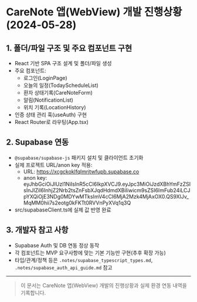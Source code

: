 # CareNote 앱(WebView) 개발 진행상황 (2024-05-28)

## 1. 폴더/파일 구조 및 주요 컴포넌트 구현

- React 기반 SPA 구조 설계 및 폴더/파일 생성
- 주요 컴포넌트:
  - 로그인(LoginPage)
  - 오늘의 일정(TodayScheduleList)
  - 환자 상태기록(CareNoteForm)
  - 알림(NotificationList)
  - 위치 기록(LocationHistory)
- 인증 상태 관리 훅(useAuth) 구현
- React Router로 라우팅(App.tsx)

## 2. Supabase 연동

- `@supabase/supabase-js` 패키지 설치 및 클라이언트 초기화
- 실제 프로젝트 URL/anon key 적용:
  - URL: https://xcgckoklfqlmrjtwfupb.supabase.co
  - anon key: eyJhbGciOiJIUzI1NiIsInR5cCI6IkpXVCJ9.eyJpc3MiOiJzdXBhYmFzZSIsInJlZiI6InhjZ2Nrb2tsZnFsbXJqdHdmdXBiIiwicm9sZSI6ImFub24iLCJpYXQiOjE3NDg0MDYwMTksImV4cCI6MjA2Mzk4MjAxOX0.QS9XlJv_MqMM0hii7s2eotg0kFKTt0RVVnPyXVq1q3Q
- src/supabaseClient.ts에 실제 값 반영 완료

## 3. 개발자 참고 사항

- Supabase Auth 및 DB 연동 정상 동작
- 각 컴포넌트는 MVP 요구사항에 맞는 기본 기능만 구현(추후 확장 가능)
- 타입/관계/정책 등은 `.notes/supabase_typescript_types.md`, `.notes/supabase_auth_api_guide.md` 참고

---

> 이 문서는 CareNote 앱(WebView) 개발의 진행상황과 실제 환경 연동 내역을 기록합니다.
